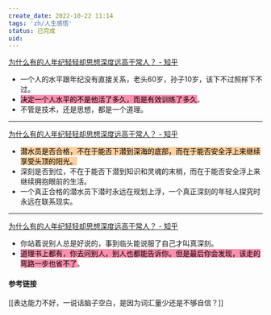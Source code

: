 ```yaml
---
create_date: 2022-10-22 11:14 
tags: 'zh/人生感悟'
status: 已完成  
uid: 
---
```


[为什么有的人年纪轻轻却思想深度远高于常人？ - 知乎](https://www.zhihu.com/question/67473950/answer/2593844926)

- 一个人的水平跟年纪没有直接关系，老头60岁，孙子10岁，该下不过照样下不过。
- <mark style="background: #FF5582A6;">决定一个人水平的不是他活了多久，而是有效训练了多久</mark>。
- 不管是技术，还是思想，都是一个道理。
---
[为什么有的人年纪轻轻却思想深度远高于常人？ - 知乎](https://www.zhihu.com/question/67473950/answer/264118287)

- <mark style="background: #FFB86CA6;">潜水员是否合格，不在于能否下潜到深海的底部，而在于能否安全浮上来继续享受头顶的阳光。</mark>
- 深刻是否到位，不在于能否下潜到知识和灵魂的末梢，而在于能否安全浮上来继续拥抱眼前的生活。
- 一个真正合格的潜水员下潜时永远在规划上浮，一个真正深刻的年轻人探究时永远在联系现实。
---
[为什么有的人年纪轻轻却思想深度远高于常人？ - 知乎](https://www.zhihu.com/question/67473950/answer/554615704)

- 你站着说别人总是好说的，事到临头能说服了自己才叫真深刻。
- <mark style="background: #FF5582A6;">道理书上都有，你去问别人，别人也都能告诉你。但是最后你会发现，该走的弯路一步也省不了</mark>。

#### 参考链接

[[表达能力不好，一说话脑子空白，是因为词汇量少还是不够自信？]]
